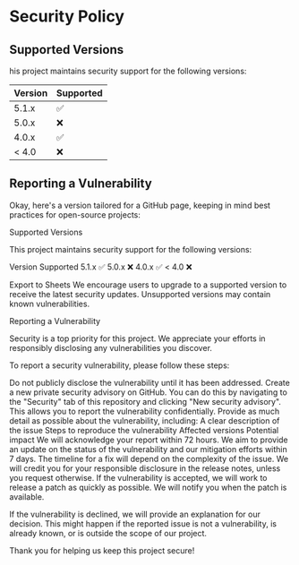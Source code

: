 # Security Policy

## Supported Versions

his project maintains security support for the following versions:

| Version | Supported          |
| ------- | ------------------ |
| 5.1.x   | :white_check_mark: |
| 5.0.x   | :x:                |
| 4.0.x   | :white_check_mark: |
| < 4.0   | :x:                |

## Reporting a Vulnerability

Okay, here's a version tailored for a GitHub page, keeping in mind best practices for open-source projects:

Supported Versions

This project maintains security support for the following versions:

Version	Supported
5.1.x	✅
5.0.x	❌
4.0.x	✅
< 4.0	❌

Export to Sheets
We encourage users to upgrade to a supported version to receive the latest security updates.  Unsupported versions may contain known vulnerabilities.

Reporting a Vulnerability

Security is a top priority for this project.  We appreciate your efforts in responsibly disclosing any vulnerabilities you discover.

To report a security vulnerability, please follow these steps:

Do not publicly disclose the vulnerability until it has been addressed.
Create a new private security advisory on GitHub. You can do this by navigating to the "Security" tab of this repository and clicking "New security advisory". This allows you to report the vulnerability confidentially.
Provide as much detail as possible about the vulnerability, including:
A clear description of the issue
Steps to reproduce the vulnerability
Affected versions
Potential impact
We will acknowledge your report within 72 hours.
We aim to provide an update on the status of the vulnerability and our mitigation efforts within 7 days. The timeline for a fix will depend on the complexity of the issue.
We will credit you for your responsible disclosure in the release notes, unless you request otherwise.
If the vulnerability is accepted, we will work to release a patch as quickly as possible.  We will notify you when the patch is available.

If the vulnerability is declined, we will provide an explanation for our decision.  This might happen if the reported issue is not a vulnerability, is already known, or is outside the scope of our project.

Thank you for helping us keep this project secure!

